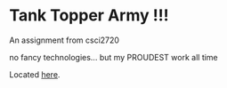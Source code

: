 # Tank Topper Army !!!

An assignment from csci2720

no fancy technologies... but my PROUDEST work all time

Located [here](https://yuden007.github.io/Tank-Topper-Army/).
